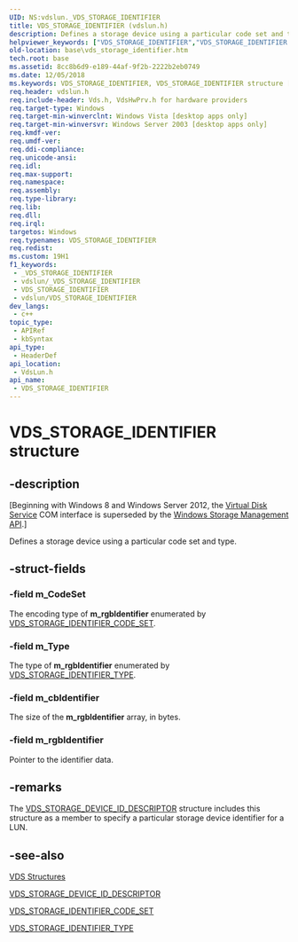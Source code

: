 ```yaml
---
UID: NS:vdslun._VDS_STORAGE_IDENTIFIER
title: VDS_STORAGE_IDENTIFIER (vdslun.h)
description: Defines a storage device using a particular code set and type.
helpviewer_keywords: ["VDS_STORAGE_IDENTIFIER","VDS_STORAGE_IDENTIFIER structure [VDS]","base.vds_storage_identifier","vdslun/_VDS_STORAGE_IDENTIFIER"]
old-location: base\vds_storage_identifier.htm
tech.root: base
ms.assetid: 8cc8b6d9-e189-44af-9f2b-2222b2eb0749
ms.date: 12/05/2018
ms.keywords: VDS_STORAGE_IDENTIFIER, VDS_STORAGE_IDENTIFIER structure [VDS], base.vds_storage_identifier, vdslun/_VDS_STORAGE_IDENTIFIER
req.header: vdslun.h
req.include-header: Vds.h, VdsHwPrv.h for hardware providers
req.target-type: Windows
req.target-min-winverclnt: Windows Vista [desktop apps only]
req.target-min-winversvr: Windows Server 2003 [desktop apps only]
req.kmdf-ver: 
req.umdf-ver: 
req.ddi-compliance: 
req.unicode-ansi: 
req.idl: 
req.max-support: 
req.namespace: 
req.assembly: 
req.type-library: 
req.lib: 
req.dll: 
req.irql: 
targetos: Windows
req.typenames: VDS_STORAGE_IDENTIFIER
req.redist: 
ms.custom: 19H1
f1_keywords:
 - _VDS_STORAGE_IDENTIFIER
 - vdslun/_VDS_STORAGE_IDENTIFIER
 - VDS_STORAGE_IDENTIFIER
 - vdslun/VDS_STORAGE_IDENTIFIER
dev_langs:
 - c++
topic_type:
 - APIRef
 - kbSyntax
api_type:
 - HeaderDef
api_location:
 - VdsLun.h
api_name:
 - VDS_STORAGE_IDENTIFIER
---
```


# VDS_STORAGE_IDENTIFIER structure


## -description

<p class="CCE_Message">[Beginning with Windows 8 and Windows Server 2012, the <a href="https://docs.microsoft.com/windows/desktop/VDS/virtual-disk-service-portal">Virtual Disk Service</a> COM interface is superseded by the <a href="https://docs.microsoft.com/previous-versions/windows/desktop/stormgmt/windows-storage-management-api-portal">Windows Storage Management API</a>.]

Defines a 
   storage device using a particular code set and type.

## -struct-fields

### -field m_CodeSet

The encoding type of <b>m_rgbIdentifier</b> enumerated by 
      <a href="https://docs.microsoft.com/windows/desktop/api/vdslun/ne-vdslun-vds_storage_identifier_code_set">VDS_STORAGE_IDENTIFIER_CODE_SET</a>.

### -field m_Type

The type of <b>m_rgbIdentifier</b> enumerated by 
      <a href="https://docs.microsoft.com/windows/desktop/api/vdslun/ne-vdslun-vds_storage_identifier_type">VDS_STORAGE_IDENTIFIER_TYPE</a>.

### -field m_cbIdentifier

The size of the <b>m_rgbIdentifier</b> array, in bytes.

### -field m_rgbIdentifier

Pointer to the identifier data.

## -remarks

The <a href="https://docs.microsoft.com/windows/desktop/api/vdslun/ns-vdslun-vds_storage_device_id_descriptor">VDS_STORAGE_DEVICE_ID_DESCRIPTOR</a> 
    structure includes this structure as a member to specify a particular storage device identifier for a LUN.

## -see-also

<a href="https://docs.microsoft.com/windows/desktop/VDS/vds-structures">VDS Structures</a>



<a href="https://docs.microsoft.com/windows/desktop/api/vdslun/ns-vdslun-vds_storage_device_id_descriptor">VDS_STORAGE_DEVICE_ID_DESCRIPTOR</a>



<a href="https://docs.microsoft.com/windows/desktop/api/vdslun/ne-vdslun-vds_storage_identifier_code_set">VDS_STORAGE_IDENTIFIER_CODE_SET</a>



<a href="https://docs.microsoft.com/windows/desktop/api/vdslun/ne-vdslun-vds_storage_identifier_type">VDS_STORAGE_IDENTIFIER_TYPE</a>

